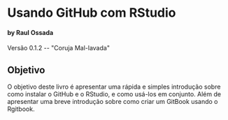 # Usando GitHub com RStudio
#### by Raul Ossada

Versão 0.1.2 -- "Coruja Mal-lavada"



## Objetivo
O objetivo deste livro é apresentar uma rápida e simples introdução sobre como instalar o GitHub e o RStudio, e como usá-los em conjunto. Além de apresentar uma breve introdução sobre como criar um GitBook usando o Rgitbook.
